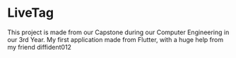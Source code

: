 # LiveTag
This project is made from our Capstone during our Computer Engineering in our 3rd Year. My first application made from Flutter, with a huge help from my friend diffident012
